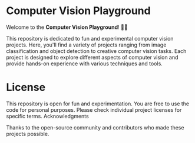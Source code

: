 # Computer Vision Playground

Welcome to the **Computer Vision Playground**! 🎨🚀

This repository is dedicated to fun and experimental computer vision projects. Here, you'll find a variety of projects ranging from image classification and object detection to creative computer vision tasks. Each project is designed to explore different aspects of computer vision and provide hands-on experience with various techniques and tools.

# License

This repository is open for fun and experimentation. You are free to use the code for personal purposes. Please check individual project licenses for specific terms.
Acknowledgments

Thanks to the open-source community and contributors who made these projects possible.
